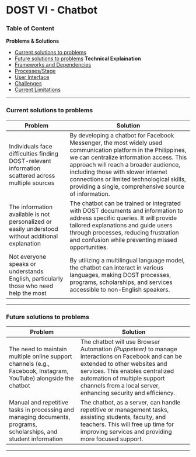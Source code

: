 # DOST VI - Chatbot

### Table of Content
**Problems & Solutions**
- [Current solutions to problems](#current-solutions-to-problems)
- [Future solutions to problems](#Future-solutions-to-problems)
**Technical Explaination**
- [Frameworks and Dependencies]()
- [Processes/Stage]()
- [User Interface]()
- [Challenges]()
- [Current Limitations]()


***

### Current solutions to problems
| Problem | Solution |
| - | - |
| Individuals face difficulties finding DOST-relevant information scattered across multiple sources | By developing a chatbot for Facebook Messenger, the most widely used communication platform in the Philippines, we can centralize information access. This approach will reach a broader audience, including those with slower internet connections or limited technological skills, providing a single, comprehensive source of information. |
| The information available is not personalized or easily understood without additional explanation | The chatbot can be trained or integrated with DOST documents and information to address specific queries. It will provide tailored explanations and guide users through processes, reducing frustration and confusion while preventing missed opportunities. |
| Not everyone speaks or understands English, particularly those who need help the most | By utilizing a multilingual language model, the chatbot can interact in various languages, making DOST processes, programs, scholarships, and services accessible to non-English speakers. |

***

### Future solutions to problems
| Problem | Solution |
| - | - |
| The need to maintain multiple online support channels (e.g., Facebook, Instagram, YouTube) alongside the chatbot | The chatbot will use Browser Automation *(Puppeteer)* to manage interactions on Facebook and can be extended to other websites and services. This enables centralized automation of multiple support channels from a local server, enhancing security and efficiency. |
| Manual and repetitive tasks in processing and managing documents, programs, scholarships, and student information | The chatbot, as a server, can handle repetitive or management tasks, assisting students, faculty, and teachers. This will free up time for improving services and providing more focused support. |

***

